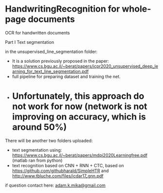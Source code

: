 # HandwritingRecognition for whole-page documents

OCR for handwritten documents

Part I Text segmentation

in the unsupervised_line_segmentation folder:
  - It is a solution previously proposed in the paper: https://www.cs.bgu.ac.il/~berat/papers/icpr2020_unsupervised_deep_learning_for_text_line_segmentation.pdf
  - full pipeline for preparing dataset and training the net. 
  - # Unfortunately, this approach do not work for now (network is not improving on accuracy, which is around 50%)

There will be another two folders uploaded:
- text segmentation using: https://www.cs.bgu.ac.il/~berat/papers/mdpi2020Learningfree.pdf (matlab ran from python)
- text recognition based on CNN + RNN + CTC, based on https://github.com/githubharald/SimpleHTR and http://www.tbluche.com/files/icdar17_gnn.pdf

if question contact here: adam.k.mika@gmail.com
  

